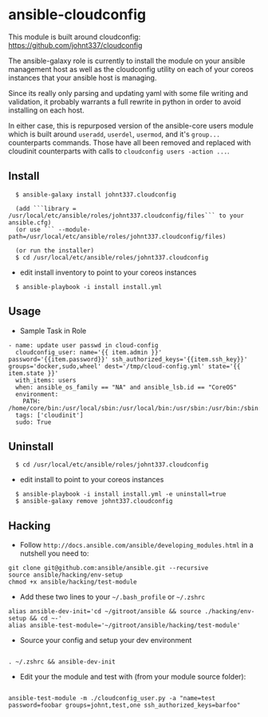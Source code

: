 ansible-cloudconfig
===================

This module is built around cloudconfig: https://github.com/johnt337/cloudconfig



The ansible-galaxy role is currently to install the module on your ansible management host
as well as the cloudconfig utility on each of your coreos instances that your ansible host is managing.


Since its really only parsing and updating yaml with some file writing and validation, 
it probably warrants a full rewrite in python in order to avoid installing
on each host.


In either case, this is repurposed version of the ansible-core users module which is
built around ```useradd```, ```userdel```, ```usermod```, and it's ```group...``` counterparts commands.
Those have all been removed and replaced with cloudinit counterparts with calls to ```cloudconfig users -action ...```.



Install
-------

```
  $ ansible-galaxy install johnt337.cloudconfig

  (add ```library = /usr/local/etc/ansible/roles/johnt337.cloudconfig/files``` to your ansible.cfg)
  (or use ``` --module-path=/usr/local/etc/ansible/roles/johnt337.cloudconfig/files)

  (or run the installer)  
  $ cd /usr/local/etc/ansible/roles/johnt337.cloudconfig
```
- edit install inventory to point to your coreos instances

```
  $ ansible-playbook -i install install.yml
```

Usage
-----

- Sample Task in Role

```
- name: update user passwd in cloud-config
  cloudconfig_user: name='{{ item.admin }}' password='{{item.password}}' ssh_authorized_keys='{{item.ssh_key}}' groups='docker,sudo,wheel' dest='/tmp/cloud-config.yml' state='{{ item.state }}'
  with_items: users
  when: ansible_os_family == "NA" and ansible_lsb.id == "CoreOS"
  environment:
    PATH: /home/core/bin:/usr/local/sbin:/usr/local/bin:/usr/sbin:/usr/bin:/sbin:/bin:/opt/bin
  tags: ['cloudinit']
  sudo: True
```


Uninstall
---------

```
  $ cd /usr/local/etc/ansible/roles/johnt337.cloudconfig
```

- edit install to point to your coreos instances

```
  $ ansible-playbook -i install install.yml -e uninstall=true
  $ ansible-galaxy remove johnt337.cloudconfig
```

Hacking
-------
- Follow ```http://docs.ansible.com/ansible/developing_modules.html``` in a nutshell you need to:

```
git clone git@github.com:ansible/ansible.git --recursive
source ansible/hacking/env-setup
chmod +x ansible/hacking/test-module
```

- Add these two lines to your ```~/.bash_profile``` or ```~/.zshrc```

```
alias ansible-dev-init='cd ~/gitroot/ansible && source ./hacking/env-setup && cd ~-'
alias ansible-test-module='~/gitroot/ansible/hacking/test-module'

```

- Source your config and setup your dev environment

```

. ~/.zshrc && ansible-dev-init

```

- Edit your the module and test with (from your module source folder):

```

ansible-test-module -m ./cloudconfig_user.py -a "name=test password=foobar groups=johnt,test,one ssh_authorized_keys=barfoo"

```
